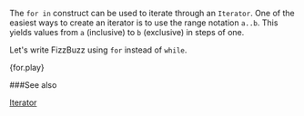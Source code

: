 The `for in` construct can be used to iterate through an `Iterator`. 
One of the easiest ways to create an iterator is to use the range
notation `a..b`. This yields values from `a` (inclusive) to `b` 
(exclusive) in steps of one.

Let's write FizzBuzz using `for` instead of `while`.

{for.play}

###See also

[Iterator][iter]

[iter]: /trait/iter.html